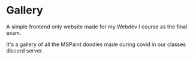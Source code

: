 # Gallery

A simple frontend only website made for my Webdev I course as the final exam.

It's a gallery of all the MSPaint doodles made during covid in our classes discord server.